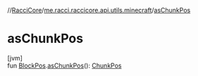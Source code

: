 //[RacciCore](../../index.md)/[me.racci.raccicore.api.utils.minecraft](index.md)/[asChunkPos](as-chunk-pos.md)

# asChunkPos

[jvm]\
fun [BlockPos](-block-pos/index.md).[asChunkPos](as-chunk-pos.md)(): [ChunkPos](-chunk-pos/index.md)
